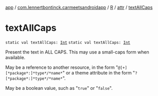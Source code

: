 [app](../../../index.md) / [com.lennertbontinck.carmeetsandroidapp](../../index.md) / [R](../index.md) / [attr](index.md) / [textAllCaps](./text-all-caps.md)

# textAllCaps

`static val textAllCaps: `[`Int`](https://kotlinlang.org/api/latest/jvm/stdlib/kotlin/-int/index.html)
`static val textAllCaps: `[`Int`](https://kotlinlang.org/api/latest/jvm/stdlib/kotlin/-int/index.html)

Present the text in ALL CAPS. This may use a small-caps form when available.

May be a reference to another resource, in the form "`@[+][*package*:]*type*/*name*`" or a theme attribute in the form "`?[*package*:]*type*/*name*`".

May be a boolean value, such as "`true`" or "`false`".

